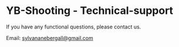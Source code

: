 # YB-Shooting - Technical-support
If you have any functional questions, please contact us.

Email: sylvananebergall@gmail.com
